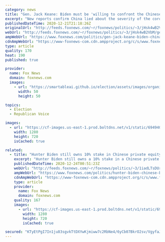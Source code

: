 ```yaml
---
category: news
title: "Gen. Jack Keane: Biden must be 'willing to confront the Chinese Communist Party'"
excerpt: "New reports confirm China lied about the severity of the coronavirus pandemic, making the question of how the incoming Biden administration will hold Beijing accountable an urgent one, Fox News senior strategic analyst Gen. Jack Keane told \"America's Newsroom\" Monday."
publishedDateTime: 2020-12-21T21:18:26Z
originalUrl: "http://feeds.foxnews.com/~r/foxnews/politics/~3/jHsk4wB2VbM/gen-jack-keane-biden-china-coronavirus"
webUrl: "http://feeds.foxnews.com/~r/foxnews/politics/~3/jHsk4wB2VbM/gen-jack-keane-biden-china-coronavirus"
ampWebUrl: "https://www.foxnews.com/politics/gen-jack-keane-biden-china-coronavirus.amp"
cdnAmpWebUrl: "https://www-foxnews-com.cdn.ampproject.org/c/s/www.foxnews.com/politics/gen-jack-keane-biden-china-coronavirus.amp"
type: article
quality: 170
heat: 190
published: true

provider:
  name: Fox News
  domain: foxnews.com
  images:
    - url: "https://smartableai.github.io/election/assets/images/organizations/foxnews.com-50x50.jpg"
      width: 50
      height: 50

topics:
  - Election
  - Republican Voice

images:
  - url: "https://cf-images.us-east-1.prod.boltdns.net/v1/static/694940094001/ba0a1538-c4b5-405d-be79-641ee7ee5a41/35c5cb5e-2711-4458-bd3b-399da0382b26/1280x720/match/image.jpg"
    width: 1280
    height: 720
    isCached: true

related:
  - title: "Hunter Biden still owns 10% stake in Chinese private equity firm, business records show"
    excerpt: "Hunter Biden still owns a 10% stake in a Chinese private equity firm, less than one month before his father, President-elect Joe Biden, is set to take office, business records reviewed by Fox News show. "
    publishedDateTime: 2020-12-24T00:51:23Z
    webUrl: "http://feeds.foxnews.com/~r/foxnews/politics/~3/1iadLTsDUr4/hunter-biden-chinese-business-ownership"
    ampWebUrl: "https://www.foxnews.com/politics/hunter-biden-chinese-business-ownership.amp"
    cdnAmpWebUrl: "https://www-foxnews-com.cdn.ampproject.org/c/s/www.foxnews.com/politics/hunter-biden-chinese-business-ownership.amp"
    type: article
    provider:
      name: Fox News
      domain: foxnews.com
    quality: 167
    images:
      - url: "https://cf-images.us-east-1.prod.boltdns.net/v1/static/694940094001/14ca25fc-c8a6-4b00-b97e-f4155b75406e/c9cb7986-c91d-40a2-b0f9-3b70268d1438/1280x720/match/image.jpg"
        width: 1280
        height: 720
        isCached: true

secured: "KTyEtPgI7In1ju83sgvkTtDXYwKjmiww7c2RbNe4/6yCb07BkrO2sv/VgyfaJV/UHlxNBhS1F9FymOP1mYnzkCd68YjK20UPe0knfsVwY+JVcYuBMmu7nhgziEOG1qNKqvqMRSHwbsy22I1908KsvCuyjBY4W9X9jkSe9LgFKS6jtV59rtyN5FiNgVn2e4iBc2mtYFpZAX9mxjrHFd9JE0aXMHEiuuphzuJPLtiS+H/9/A45JjcFL1UcHn7aJmfzNmhIBhUsH5uwKW+fJ+1sQ+Rkhchmebr0pXM6NBTa3WNjtncFlbjE+PutGkRkCSHWeOzv7eL6PYGnbjKxMWOc/QbTje6F1OnM75OAR3Bwgno=;l76MAqfZcqyaL2UM++Uguw=="
---
```


